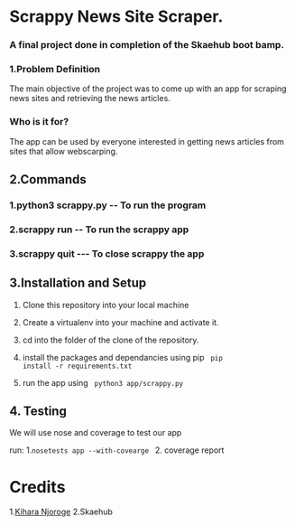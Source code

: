 # Scrappy News Site Scraper.
### A final project done in completion of the Skaehub boot bamp.

### 1.Problem Definition
The main objective of the project was to come up with an app for scraping news sites and retrieving the news articles.

### Who is it for?
The app can be used by everyone interested in getting news articles from sites that allow webscarping.


## 2.Commands
   ### 1.python3 scrappy.py -- To run the program
   ### 2.scrappy run -- To run the scrappy app
   ### 3.scrappy quit ---  To close scrappy the app
   
   
## 3.Installation and Setup

1. Clone this repository into your local machine

2. Create a virtualenv into your machine and activate it.

3. cd into the folder of the clone of the repository.

4. install the packages and dependancies using pip <code> pip install -r requirements.txt </code>

5. run the app using <code> python3 app/scrappy.py </code>

## 4. Testing
We will use nose and coverage to test our app

run: 
    1.<code>nosetests app --with-covearge </code>
    2. coverage report
    
# Credits
1.[Kihara Njoroge](https://github.com/Babuuh)
2.Skaehub
